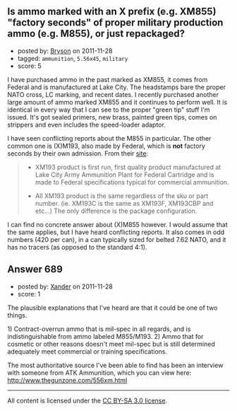 ## Is ammo marked with an X prefix (e.g. XM855) "factory seconds" of proper military production ammo (e.g. M855), or just repackaged?

- posted by: [Bryson](https://stackexchange.com/users/-1/32-bryson) on 2011-11-28
- tagged: `ammunition`, `5.56x45`, `military`
- score: 5

<p>I have purchased ammo in the past marked as XM855, it comes from Federal and is manufactured at Lake City. The headstamps bare the proper NATO cross, LC marking, and recent dates. I recently purchased another large amount of ammo marked XM855 and it continues to perform well. It is identical in every way that I can see to the proper "green tip" stuff I'm issued. It's got sealed primers, new brass, painted green tips, comes on strippers and even includes the speed-loader adaptor. </p>

<p>I have seen conflicting reports about the M855 in particular. The other common one is (X)M193, also made by Federal, which is <strong>not</strong> factory seconds by their own admission. From their <a href="http://www.federalpremium.com/resources/xm193.aspx">site</a>:</p>

<blockquote>
  <ul>
  <li><p>XM193 product is first run, first quality product manufactured at Lake City Army Ammunition Plant for Federal Cartridge and is made to
  Federal specifications typical for commercial ammunition.</p></li>
  <li><p>All XM193 product is the same regardless of the sku or part number. (ie. XM193C is the same as XM193F, XM193CBP and etc…) The only
  difference is the package configuration.</p></li>
  </ul>
</blockquote>

<p>I can find no concrete answer about (X)M855 however. I would assume that the same applies, but I have heard conflicting reports. It also comes in odd numbers (420 per can), in a can typically sized for belted 7.62 NATO, and it has no tracers (as opposed to the standard 4:1).</p>



## Answer 689

- posted by: [Xander](https://stackexchange.com/users/-1/9-xander) on 2011-11-28
- score: 1

<p>The plausible explanations that I've heard are that it could be one of two things.</p>

<p>1) Contract-overrun ammo that is mil-spec in all regards, and is indistinguishable from ammo  labeled M855/M193.
2) Ammo that for cosmetic or other reasons doesn't meet mil-spec but is still determined adequately meet commercial or training specifications.  </p>

<p>The most authoritative source I've been able to find has been an interview with someone from ATK Ammunition, which you can view here: <a href="http://www.thegunzone.com/556xm.html" rel="nofollow">http://www.thegunzone.com/556xm.html</a></p>




---

All content is licensed under the [CC BY-SA 3.0 license](https://creativecommons.org/licenses/by-sa/3.0/).
